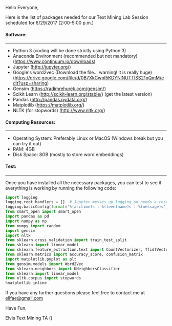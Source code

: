 Hello Everyone, 

Here is the list of packages needed for our Text Mining Lab Session scheduled for 6/29/2017 (2:00-5:00 p.m.)


#### Software:
------------------

* Python 3 (coding will be done strictly using Python 3)
* Anaconda Environment (recommended but not mandatory) (https://www.continuum.io/downloads)
* Jupyter (http://jupyter.org/)
* Google's word2vec (Download the file... warning! it is really huge)(https://drive.google.com/file/d/0B7XkCwpI5KDYNlNUTTlSS21pQmM/edit?usp=sharing)
* Gensim (https://radimrehurek.com/gensim/)
* Scikit Learn (http://scikit-learn.org/stable/) (get the latest version)
* Pandas (http://pandas.pydata.org/)
* Matplotlib (https://matplotlib.org/)
* NLTK (for stopwords) (http://www.nltk.org/)

#### Computing Resources:
-------------------
* Operating System: Preferably Linux or MacOS (Windows break but you can try it out)
* RAM: 4GB 
* Disk Space: 8GB (mostly to store word embeddings)


#### Test:
-------------------
Once you have installed all the necessary packages, you can test to see if everything is working by running the following code:

```python
import logging
logging.root.handlers = []  # Jupyter messes up logging so needs a reset
logging.basicConfig(format='%(asctime)s : %(levelname)s : %(message)s', level=logging.INFO)
from smart_open import smart_open
import pandas as pd
import numpy as np
from numpy import random
import gensim
import nltk
from sklearn.cross_validation import train_test_split
from sklearn import linear_model
from sklearn.feature_extraction.text import CountVectorizer, TfidfVectorizer
from sklearn.metrics import accuracy_score, confusion_matrix
import matplotlib.pyplot as plt
from gensim.models import Word2Vec
from sklearn.neighbors import KNeighborsClassifier
from sklearn import linear_model
from nltk.corpus import stopwords
%matplotlib inline

```

If you have any further questions please feel free to contact me at ellfae@gmail.com

Have Fun,

Elvis 
Text Mining TA ()